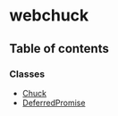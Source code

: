 # webchuck

## Table of contents

### Classes

- [Chuck](classes/Chuck.md)
- [DeferredPromise](classes/DeferredPromise.md)
